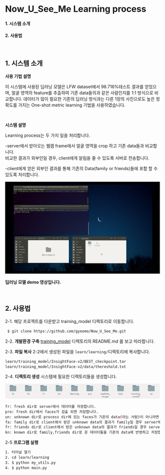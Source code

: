 # Now_U_See_Me Learning process

#### 1. 시스템 소개

#### 2. 사용법

<br/>

## 1. 시스템 소개

**사용 기법 설명**

이 시스템에 사용된 딥러닝 모델은 LFW dataset에서 98.716%테스트 결과를 얻었으며, 얼굴 영역의 feature를 추출하여 기존 data들의과 같은 사람인지를 1:1 방식으로 비교합니다. 데이터가 많이 필요한 기존의 딥러닝 방식과는 다른 1장의 사진으로도 높은 정확도를 가지는 One-shot metric learning 기법을 사용하였습니다.

<br/>

**시스템 설명**

Learning process는 두 가지 일을 처리합니다.

-server에서 받아오는 웹캠 frame에서 얼굴 영역을 crop 하고 기존 data들과 비교합니다.<br>
 비교한 결과가 외부인일 경우, client에게 알림을 줄 수 있도록 서버로 전송합니다.

-client에게 얻은 외부인 결과를 통해 기존의 Data(family or friends)들에 포함 할 수 있도록 처리합니다.

[![video](./readme_image/video.png)](https://www.youtube.com/watch?v=Q-vJoNmon1c&feature=youtu.be)

**딥러닝 모델 demo 영상입니다.**

<br/>

## 2. 사용법

2-1. 해당 프로젝트를 다운받고 training_model 디렉토리로 이동합니다.

```bash
 $ git clone https://github.com/gyeomo/Now_U_See_Me.git
```

2-2. **개발환경 구축** [training_model](https://github.com/gyeomo/Now_U_See_Me/tree/master/learn/training_model) 디렉토리의 README.md 를 보고 따라합니다.

2-3. **파일 복사**  2-2에서 생성된 파일을 `learn/learning/`디렉토리에 복사합니다.

```bash
learn/training_model/InsightFace-v2/BEST_checkpoint.tar
learn/training_model/InsightFace-v2/data/thereshold.txt
```

2-4. **디렉토리 생성** 시스템에 필요한 디렉토리들을 생성합니다.

![dire](./readme_image/dire.png)
```bash
fr: fresh dir로 server에서 데이터를 저장합니다.
pro: fresh dir에서 faces가 검출 되면 저장합니다.
un: unknown dir로 process dir에 있는 faces가 기존의 data(아는 사람)이 아니라면 저장합니다.
fa: family dir로 client에서 받은 unknown data의 결과가 family일 경우 server에서 데이터를 저장합니다.
fr: friends dir로 client에서 받은 unknown data의 결과가 friends일 경우 server에서 데이터를 저장합니다.
kn: known dir로 family,friends dir로 온 데이터들을 기존의 data에 반영하고 저장합니다.
```

2-5 **프로그램 실행**

```bash
1. 터미널 열기
2. cd learn/learning
3. $ python my_utils.py
4. $ python main.py
```

















